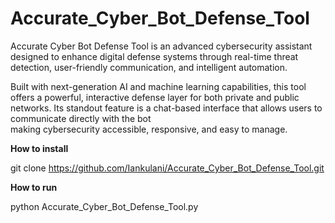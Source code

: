 # Accurate_Cyber_Bot_Defense_Tool
Accurate Cyber Bot Defense Tool is an advanced cybersecurity assistant designed to enhance digital defense systems 
through real-time threat detection, user-friendly communication, and intelligent automation.

Built with next-generation AI and machine learning capabilities, this tool offers a powerful, 
interactive defense layer for both private and public networks. 
Its standout feature is a chat-based interface that allows users to communicate directly with the bot  
making cybersecurity accessible, responsive, and easy to manage.

**How to install**

git clone https://github.com/Iankulani/Accurate_Cyber_Bot_Defense_Tool.git

**How to run**

python Accurate_Cyber_Bot_Defense_Tool.py
